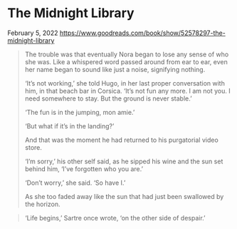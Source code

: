 # The Midnight Library

February 5, 2022
<https://www.goodreads.com/book/show/52578297-the-midnight-library>

> The trouble was that eventually Nora began to lose any sense of who she was. Like a whispered word passed around from ear to ear, even her name began to sound like just a noise, signifying nothing.
>
> ‘It’s not working,’ she told Hugo, in her last proper conversation with him, in that beach bar in Corsica. ‘It’s not fun any more. I am not you. I need somewhere to stay. But the ground is never stable.’
>
> ‘The fun is in the jumping, mon amie.’
>
> ‘But what if it’s in the landing?’
>
> And that was the moment he had returned to his purgatorial video store.
>
> ‘I’m sorry,’ his other self said, as he sipped his wine and the sun set behind him, ‘I’ve forgotten who you are.’
>
> ‘Don’t worry,’ she said. ‘So have I.’
>
> As she too faded away like the sun that had just been swallowed by the horizon.

> ‘Life begins,’ Sartre once wrote, ‘on the other side of despair.’
